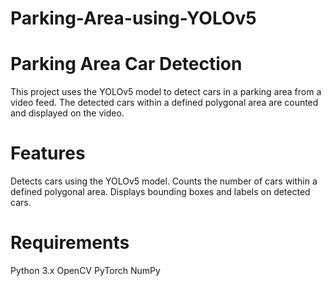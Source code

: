 # Parking-Area-using-YOLOv5


# Parking Area Car Detection
This project uses the YOLOv5 model to detect cars in a parking area from a video feed. The detected cars within a defined polygonal area are counted and displayed on the video.

# Features
Detects cars using the YOLOv5 model.
Counts the number of cars within a defined polygonal area.
Displays bounding boxes and labels on detected cars.

# Requirements
Python 3.x
OpenCV
PyTorch
NumPy
